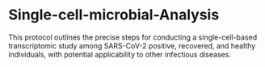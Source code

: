 # Single-cell-microbial-Analysis
This protocol outlines the precise steps for conducting a single-cell-based transcriptomic study among SARS-CoV-2 positive, recovered, and healthy individuals, with potential applicability to other infectious diseases. 

